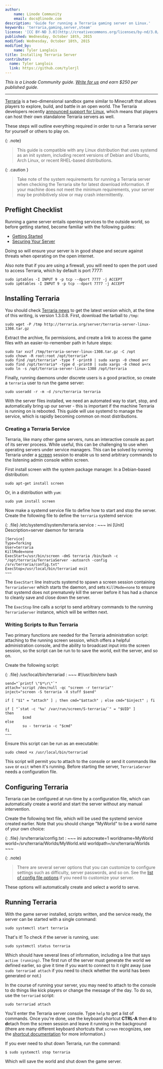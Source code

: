 ```yaml
---
author:
    name: Linode Community
    email: docs@linode.com
description: 'Guide for running a Terraria gaming server on Linux.'
keywords: 'terraria,gaming,server,steam'
license: '[CC BY-ND 3.0](http://creativecommons.org/licenses/by-nd/3.0/us/)'
published: Wednesday, October 18th, 2015
modified: Wednesday, October 18th, 2015
modified_by:
    name: Tyler Langlois
title: Installing Terraria Server
contributor:
  name: Tyler Langlois
  link: https://github.com/tylerjl
---
```


*This is a Linode Community guide. [Write for us](/docs/contribute) and earn $250 per published guide.*

<hr>

[Terraria](http://terraria.org/) is a two-dimensional sandbox game similar to Minecraft that allows players to explore, build, and battle in an open world. The Terraria developers recently [announced support for Linux](http://terraria.org/news/terraria-1-3-0-8-now-for-mac-linux-too), which means that players can host their own standalone Terraria servers as well.

These steps will outline everything required in order to run a Terraria server for yourself or others to play on.

{: .note}
>
>This guide is compatible with any Linux distribution that uses systemd as an init system, including recent versions of Debian and Ubuntu, Arch Linux, or recent RHEL-based distributions.

{: .caution }
>
>Take note of the system requirements for running a Terraria server when checking the Terraria site for latest download information. If your machine does not meet the minimum requirements, your server may be prohibitively slow or may crash intermittently.

## Preflight Checklist

Running a game server entails opening services to the outside world, so before getting started, become familiar with the following guides:

-   [Getting Started](/docs/getting-started)
-   [Securing Your Server](/docs/security/securing-your-server)

Doing so will ensure your server is in good shape and secure against threats when operating on the open internet.

Also note that if you are using a firewall, you will need to open the port used to access Terraria, which by default is port 7777:

    sudo iptables -I INPUT 9 -p tcp --dport 7777 -j ACCEPT
    sudo ip6tables -I INPUT 9 -p tcp --dport 7777 -j ACCEPT

## Installing Terraria

You should check [Terraria news](http://terraria.org/news) to get the latest version which, at the time of this writing, is version 1.3.0.8. First, download the tarball to `/tmp`:

	sudo wget -P /tmp http://terraria.org/server/terraria-server-linux-1308.tar.gz

Extract the archive, fix permissions, and create a link to access the game files with an easier-to-remember path in future steps:

	sudo tar xvzf /tmp/terraria-server-linux-1308.tar.gz -C /opt
	sudo chown -R root:root /opt/terraria*
	sudo find /opt/terraria* -type f -print0 | sudo xargs -0 chmod a+r
	sudo find /opt/terraria* -type d -print0 | sudo xargs -0 chmod a+rx
	sudo ln -s /opt/terraria-server-linux-1308 /opt/terraria

Finally, running daemons under discrete users is a good practice, so create a `terraria` user to run the game server:

	sudo useradd -r -m -d /srv/terraria terraria

With the server files installed, we need an automated way to start, stop, and automatically bring up our server - this is important if the machine Terraria is running on is rebooted. This guide will use systemd to manage the service, which is rapidly becoming common on most distributions.

### Creating a Terraria Service

Terraria, like many other game servers, runs an interactive console as part of its server process. While useful, this can be challenging to use when operating servers under service managers. This can be solved by running Terraria under a [screen](https://www.gnu.org/software/screen/) session to enable us to send arbitrary commands to the listening admin console within screen.

First install screen with the system package manager. In a Debian-based distribution:

	sudo apt-get install screen

Or, in a distribution with `yum`:

	sudo yum install screen

Now make a systemd service file to define how to start and stop the server. Create the following file to define the `terraria` systemd service:

{: .file}
/etc/systemd/system/terraria.service
:   ~~~ ini
	[Unit]
	Description=server daemon for terraria

	[Service]
	Type=forking
	User=terraria
	KillMode=none
	ExecStart=/usr/bin/screen -dmS terraria /bin/bash -c "/opt/terraria/TerrariaServer -autoarch -config /srv/terraria/config.txt"
	ExecStop=/usr/local/bin/terrariad exit
    ~~~

The `ExecStart` line instructs systemd to spawn a screen session containing `TerrariaServer` which starts the daemon, and sets `KillMode=none` to ensure that systemd does not prematurely kill the server before it has had a chance to cleanly save and close down the server.

The `ExecStop` line calls a script to send arbitrary commands to the running `TerrariaServer` instance, which will be written next.

### Writing Scripts to Run Terraria

Two primary functions are needed for the Terraria administration script: attaching to the running screen session, which offers a helpful administration console, and the ability to broadcast input into the screen session, so the script can be run to to save the world, exit the server, and so on.

Create the following script:

{: .file}
/usr/local/bin/terrariad
:   ~~~
	#!/usr/bin/env bash

	send="`printf \"$*\r\"`"
	attach='script /dev/null -qc "screen -r terraria"'
	inject="screen -S terraria -X stuff $send"

	if [ "$1" = "attach" ] ; then cmd="$attach" ; else cmd="$inject" ; fi

	if [ "`stat -c '%u' /var/run/screen/S-terraria/`" = "$UID" ]
	then
			$cmd
	else
			su - terraria -c "$cmd"
	fi
    ~~~

Ensure this script can be run as an executable:

	sudo chmod +x /usr/local/bin/terrariad

This script will permit you to attach to the console or send it commands like `save` or `exit` when it's running. Before starting the server, `TerrariaServer` needs a configuration file.

## Configuring Terraria

Terraria can be configured at run-time by a configuration file, which can automatically create a world and start the server without any manual intervention.

Create the following text file, which will be used the systemd service created earlier. Note that you should change "MyWorld" to be a world name of your own choice:

{: .file}
/srv/terraria/config.txt
:   ~~~ ini
    autocreate=1
    worldname=MyWorld
    world=/srv/terraria/Worlds/MyWorld.wld
    worldpath=/srv/terraria/Worlds
	~~~

{: .note}
>
>There are several server options that you can customize to configure settings such as difficulty, server passwords, and so on. See the [list of config file options](http://terraria.gamepedia.com/Server#Server_config_file) if you need to customize your server.

These options will automatically create and select a world to serve.

## Running Terraria

With the game server installed, scripts written, and the service ready, the server can be started with a single command:

	sudo systemctl start terraria

That's it! To check if the server is running, use:

	sudo systemctl status terraria

Which should have several lines of information, including a line that says `active (running)`. The first run of the server must generate the world we defined earlier, so give it time if you want to connect to it right away (use `sudo terrariad attach` if you need to check whether the world has been generated or not.)

In the course of running your server, you may need to attach to the console to do things like kick players or change the message of the day. To do so, use the `terrariad` script:

	sudo terrariad attach

You'll enter the Terraria server console. Type `help` to get a list of commands. Once you're done, use the keyboard shortcut **CTRL-A** then **d** to **d**etach from the screen session and leave it running in the background (there are many different keyboard shortcuts that `screen` recognizes, see the [shortcut documentation](http://www.gnu.org/software/screen/manual/html_node/Default-Key-Bindings.html#Default-Key-Bindings) for more information.)

If you ever need to shut down Terraria, run the command:

	$ sudo systemctl stop terraria

Which will save the world and shut down the game server.

